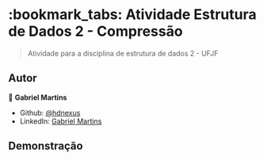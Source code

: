 <h1>:bookmark_tabs: Atividade Estrutura de Dados 2 - Compressão</h1>

>Atividade para a disciplina de estrutura de dados 2 - UFJF

## Autor

👤 **Gabriel Martins**

- Github: [@hdnexus](https://github.com/hdnexus)
- LinkedIn: [Gabriel Martins](https://www.linkedin.com/in/gabriel-martins-616874161/)

## Demonstração
